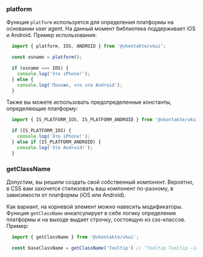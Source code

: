 ### platform
Функция `platform` используется для определения платформы на основании user agent. На данный момент библиотека поддерживает
iOS и Android. Пример использования:

```js static
  import { platform, IOS, ANDROID } from '@vkontakte/vkui';

  const osname = platform();

  if (osname === IOS) {
    console.log('Это iPhone!');
  } else {
    console.log('Похоже, что это Android');
  }
```

Также вы можете использовать предопределенные константы, определяющие платформу:

```js static
  import { IS_PLATFORM_IOS, IS_PLATFORM_ANDROID } from '@vkontakte/vkui';

  if (IS_PLATFORM_IOS) {
    console.log('Это iPhone!');
  } else if (IS_PLATFORM_ANDROID) {
    console.log('Это Android!');
  }
```

### getClassName
Допустим, вы решили создать свой собственный компонент. Вероятно, в CSS вам захочется стилизовать ваш компонент
по-разному, в зависимости от платформы (iOS или Android).

Как вариант, на корневой элемент можно навесить модификаторы. Функция `getClassName` инкапсулирует в себе логику
определения платформы и на выходе выдает строчку, состоящую из css-классов. Пример:

```js static
  import { getClassName } from '@vkontakte/vkui';

  const baseClassName = getClassName('Tooltip') // "Tooltip Tooltip--ios"
```
